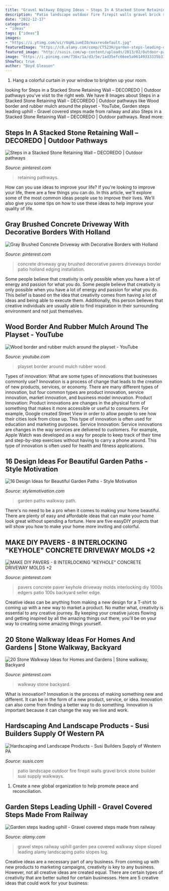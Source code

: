 ```yaml
---
title: "Gravel Walkway Edging Ideas ~ Steps In A Stacked Stone Retaining Wall – Decoredo"
description: "Patio landscape outdoor fire firepit walls gravel brick stone builder susi supply walkways"
date: "2022-12-17"
categories:
- "ideas"
tags: ["ideas"]
images:
- "https://i.ytimg.com/vi/rUqHLiumEI0/maxresdefault.jpg"
featuredImage: "https://c8.alamy.com/comp/CT523H/garden-steps-leading-uphill-gravel-covered-steps-made-from-railway-CT523H.jpg"
featured_image: "http://susis.com/wp-content/uploads/2013/02/Outdoor-patio-with-fire.jpg"
image: "https://i.pinimg.com/736x/1a/d3/5e/1ad35efc66ee5a96149333335b33305b.jpg"
ShowToc: true
author: "Boyd Gleason"
---
```



1. Hang a colorful curtain in your window to brighten up your room.

	

		
looking for Steps in a Stacked Stone Retaining Wall – DECOREDO | Outdoor pathways you've visit to the right web. We have 8 Images about Steps in a Stacked Stone Retaining Wall – DECOREDO | Outdoor pathways like Wood border and rubber mulch around the playset - YouTube, Garden steps leading uphill - Gravel covered steps made from railway and also Steps in a Stacked Stone Retaining Wall – DECOREDO | Outdoor pathways. Read more:
		
    
## Steps In A Stacked Stone Retaining Wall – DECOREDO | Outdoor Pathways

<img loading=lazy src="https://i.pinimg.com/736x/1a/d3/5e/1ad35efc66ee5a96149333335b33305b.jpg" onerror="this.onerror=null;this.src='https://tse3.mm.bing.net/th?id=OIP.gyMm6g93deDTaTWuwSJEcwHaLw&amp;pid=15.1';" alt="Steps in a Stacked Stone Retaining Wall – DECOREDO | Outdoor pathways">

_Source: pinterest.com_

>retaining pathways. 

	

How can you use ideas to improve your life?
If you're looking to improve your life, there are a few things you can do. In this article, we'll explore some of the most common ideas people use to improve their lives. We'll also give you some tips on how to use these ideas to help improve your quality of life.

    
## Gray Brushed Concrete Driveway With Decorative Borders With Holland

<img loading=lazy src="https://i.pinimg.com/736x/11/38/f3/1138f3f16038ecc0151be56461d9101a--concrete-driveways-holland.jpg" onerror="this.onerror=null;this.src='https://tse2.mm.bing.net/th?id=OIP.NhVTbcDO9bMi8SUucJJ7CgHaLH&amp;pid=15.1';" alt="Gray Brushed Concrete Driveway with Decorative Borders with Holland">

_Source: pinterest.com_

>concrete driveway gray brushed decorative pavers driveways border patio holland edging installation. 

	

Some people believe that creativity is only possible when you have a lot of energy and passion for what you do.
Some people believe that creativity is only possible when you have a lot of energy and passion for what you do. This belief is based on the idea that creativity comes from having a lot of ideas and being able to execute them. Additionally, this person believes that creative individuals are usually able to find inspiration in their surrounding environment and not just themselves.

    
## Wood Border And Rubber Mulch Around The Playset - YouTube

<img loading=lazy src="https://i.ytimg.com/vi/rUqHLiumEI0/maxresdefault.jpg" onerror="this.onerror=null;this.src='https://tse2.mm.bing.net/th?id=OIP.U-aYAKLo9599VdTaeFkBbAHaEK&amp;pid=15.1';" alt="Wood border and rubber mulch around the playset - YouTube">

_Source: youtube.com_

>playset border around mulch rubber wood. 

	

Types of innovation: What are some types of innovations that businesses commonly use?
Innovation is a process of change that leads to the creation of new products, services, or economy. There are many different types of innovation, but four common types are product innovation, service innovation, market innovation, and business model innovation. 
Product Innovation: Product innovations are changes in the physical form of something that makes it more accessible or useful to consumers. For example, Google created Street View in order to allow people to see how their cities look from close up. This type of innovation is often used for education and marketing purposes. Service Innovation: Service innovations are changes in the way services are delivered to customers. For example, Apple Watch was developed as a way for people to keep track of their time and step-by-step exercises without having to carry a phone around. This type of innovation is often used for health and fitness applications.

    
## 16 Design Ideas For Beautiful Garden Paths - Style Motivation

<img loading=lazy src="https://cdn.homebnc.com/homeimg/2017/03/24-garden-path-walkway-ideas-homebnc.jpg" onerror="this.onerror=null;this.src='https://tse3.mm.bing.net/th?id=OIP.91uVXlSKqIW54ifF-SVzAgHaKc&amp;pid=15.1';" alt="16 Design Ideas for Beautiful Garden Paths - Style Motivation">

_Source: stylemotivation.com_

>garden paths walkway path. 

	

There's no need to be a pro when it comes to making your home beautiful. There are plenty of easy and affordable ideas that can make your home look great without spending a fortune. Here are five easyDIY projects that will show you how to make your home more inviting and colorful.

    
## MAKE DIY PAVERS - 8 INTERLOCKING &quot;KEYHOLE&quot; CONCRETE DRIVEWAY MOLDS +2

<img loading=lazy src="https://i.pinimg.com/736x/f1/8d/11/f18d1130abb143de251bde32f2573347.jpg" onerror="this.onerror=null;this.src='https://tse2.mm.bing.net/th?id=OIP.0EsFunyG7avWWX6cqBZRNgHaJ4&amp;pid=15.1';" alt="MAKE DIY PAVERS - 8 INTERLOCKING &quot;KEYHOLE&quot; CONCRETE DRIVEWAY MOLDS +2">

_Source: pinterest.com_

>pavers concrete paver keyhole driveway molds interlocking diy 1000s edgers patio 100s backyard seller edge. 

	

Creative ideas can be anything from making a new design for a T-shirt to coming up with a new way to market a product. No matter what, creativity is essential to any creative journey. By keeping your creative juices flowing and getting inspired by all the amazing things out there, you'll be on your way to creating some amazing things yourself.

    
## 20 Stone Walkway Ideas For Homes And Gardens | Stone Walkway, Backyard

<img loading=lazy src="https://i.pinimg.com/736x/a9/9a/e0/a99ae0cfaef8b0161fbee9dd66a30a44.jpg" onerror="this.onerror=null;this.src='https://tse4.mm.bing.net/th?id=OIP.4jnbrD5cS9yHvr-a-bKv-AHaJ4&amp;pid=15.1';" alt="20 Stone Walkway Ideas for Homes and Gardens | Stone walkway, Backyard">

_Source: pinterest.com_

>walkway stone backyard. 

	

What is innovation?
Innovation is the process of making something new and different. It can be in the form of a new product, service, or idea. Innovation can also come from finding a better way to do something. Innovation is important because it can change the way we live and work.

    
## Hardscaping And Landscape Products - Susi Builders Supply Of Western PA

<img loading=lazy src="http://susis.com/wp-content/uploads/2013/02/Outdoor-patio-with-fire.jpg" onerror="this.onerror=null;this.src='https://tse4.mm.bing.net/th?id=OIP.1lC8WfFXHCGBD86U9laYrwHaJ4&amp;pid=15.1';" alt="Hardscaping and Landscape Products - Susi Builders Supply of Western PA">

_Source: susis.com_

>patio landscape outdoor fire firepit walls gravel brick stone builder susi supply walkways. 

	

1. Create a new global organization to help promote peace and reconciliation.

    
## Garden Steps Leading Uphill - Gravel Covered Steps Made From Railway

<img loading=lazy src="https://c8.alamy.com/comp/CT523H/garden-steps-leading-uphill-gravel-covered-steps-made-from-railway-CT523H.jpg" onerror="this.onerror=null;this.src='https://tse2.mm.bing.net/th?id=OIP.tj7uycO6GOr24sUHz1PmCgHaL4&amp;pid=15.1';" alt="Garden steps leading uphill - Gravel covered steps made from railway">

_Source: alamy.com_

>gravel steps railway uphill garden pea covered walkway slope sloped leading alamy landscaping patio slopes log. 

	

Creative ideas are a necessary part of any business. From coming up with new products to marketing campaigns, creativity is key to any business. However, not all creative ideas are created equal. There are certain types of creativity that are better suited for certain businesses. Here are 5 creative ideas that could work for your business:

